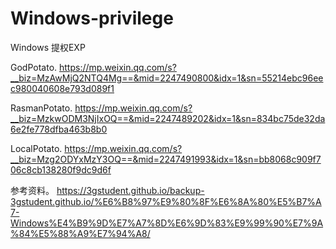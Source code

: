 # Windows-privilege

Windows 提权EXP





GodPotato. 
https://mp.weixin.qq.com/s?__biz=MzAwMjQ2NTQ4Mg==&mid=2247490800&idx=1&sn=55214ebc96eec980040608e793d089f1


RasmanPotato. 
https://mp.weixin.qq.com/s?__biz=MzkwODM3NjIxOQ==&mid=2247489202&idx=1&sn=834bc75de32da6e2fe778dfba463b8b0


LocalPotato. 
https://mp.weixin.qq.com/s?__biz=Mzg2ODYxMzY3OQ==&mid=2247491993&idx=1&sn=bb8068c909f706c8cb138280f9dc9d6f



参考资料。
https://3gstudent.github.io/backup-3gstudent.github.io/%E6%B8%97%E9%80%8F%E6%8A%80%E5%B7%A7-Windows%E4%B9%9D%E7%A7%8D%E6%9D%83%E9%99%90%E7%9A%84%E5%88%A9%E7%94%A8/
